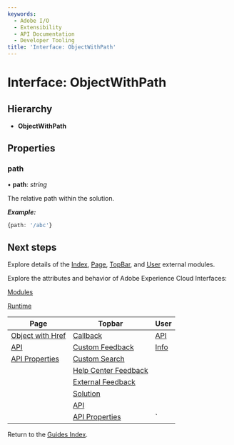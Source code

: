 ```yaml
---
keywords:
  - Adobe I/O
  - Extensibility
  - API Documentation
  - Developer Tooling
title: 'Interface: ObjectWithPath'
---
```


# Interface: ObjectWithPath

## Hierarchy

* **ObjectWithPath**

## Properties

### path

• **path**: *string*

The relative path within the solution.

***Example:***

```typescript
{path: '/abc'}
```

## Next steps

Explore details of the [Index](../modules/index.md), [Page](../modules/page.md), [TopBar](../modules/topbar.md), and [User](../modules/user.md) external modules.

Explore the attributes and behavior of Adobe Experience Cloud Interfaces:

[Modules](modules.md)

[Runtime](runtime.md)

| Page                                        | Topbar                                                     | User                     |
| ------------------------------------------- | ---------------------------------------------------------- | ------------------------ |
| [Object with Href](page.objectwithhref.md)  | [Callback](topbar.callback.md)                             | [API](user.userapi.md)   |
| [API](page.pageapi.md)                      | [Custom Feedback](topbar.customfeedbackconfig.md)          | [Info](user.userinfo.md) |
| [API Properties](page.pageapiproperties.md) | [Custom Search](topbar.customsearchconfig.md)              |                          |
|                                             | [Help Center Feedback](topbar.helpcenterfeedbackconfig.md) |                          |
|                                             | [External Feedback](topbar.externalfeedbackconfig.md)      |                          |
|                                             | [Solution](topbar.solution.md)                             |                          |
|                                             | [API](topbar.topbarapi.md)                                 |                          |
|                                             | [API Properties](topbar.topbarapiproperties.md)            | `                        |

Return to the [Guides Index](../../../guides_index.md).
